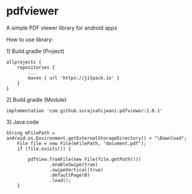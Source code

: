# pdfviewer
A simple PDF viewer library for android apps

How to use library:

1] Build.gradle (Project)

    allprojects {
        repositories {
            ...
            maven { url 'https://jitpack.io' }
        }
    }

2] Build.gradle (Module)

    implementation 'com.github.surajsahijwani:pdfviewer:1.0.1'

3] Java code

    String mFilePath = android.os.Environment.getExternalStorageDirectory() + "\Download";
        File file = new File(mFilePath, "document.pdf");
        if (file.exists()) {

            pdfView.fromFile(new File(file.getPath()))
                    .enableSwipe(true)
                    .swipeVertical(true)
                    .defaultPage(0)
                    .load();
        }
